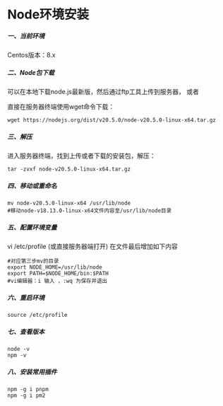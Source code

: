 # Node环境安装

##### 一、当前环境

Centos版本：8.x

##### 二、Node包下载

可以在本地下载node.js最新版，然后通过ftp工具上传到服务器，
或者

直接在服务器终端使用wget命令下载：

```
wget https://nodejs.org/dist/v20.5.0/node-v20.5.0-linux-x64.tar.gz
```

##### 三、解压

进入服务器终端，找到上传或者下载的安装包，解压：

```
tar -zvxf node-v20.5.0-linux-x64.tar.gz
```

##### 四、移动或重命名

```
mv node-v20.5.0-linux-x64 /usr/lib/node
#移动node-v18.13.0-linux-x64文件内容至/usr/lib/node目录
```

##### 五、配置环境变量

vi /etc/profile (或直接服务器端打开)
在文件最后增加如下内容

```
#对应第三步mv的目录
export NODE_HOME=/usr/lib/node
export PATH=$NODE_HOME/bin:$PATH
#vi编辑器：i 输入 ，:wq 为保存并退出
```

##### 六、重启环境

```
source /etc/profile
```

##### 七、查看版本

```
node -v
npm -v
```

##### 八、安装常用插件

```
npm -g i pnpm
npm -g i pm2
```
